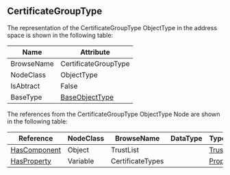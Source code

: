 <!-- objecttype -->
## CertificateGroupType
The representation of the CertificateGroupType ObjectType in the address space is shown in the following table:  

|Name|Attribute|
|---|---|
|BrowseName|CertificateGroupType|
|NodeClass|ObjectType|
|IsAbtract|False|
|BaseType|[BaseObjectType](../../../Part5/ObjectTypes/BaseObjectType/readme.md)|

The references from the CertificateGroupType ObjectType Node are shown in the following table:  

|Reference|NodeClass|BrowseName|DataType|TypeDefinition|ModellingRule|
|---|---|---|---|---|---|
|[HasComponent](../../../Part3/ReferenceTypes/HasComponent/readme.md)|Object|TrustList||[TrustListType](../../Part12/ObjectTypes/TrustListType/readme.md)|[Mandatory](../../Objects/Mandatory/readme.md)|
|[HasProperty](../../../Part3/ReferenceTypes/HasProperty/readme.md)|Variable|CertificateTypes||[PropertyType](../../Part5/VariableTypes/PropertyType/readme.md)|[Mandatory](../../Objects/Mandatory/readme.md)|

